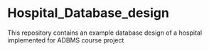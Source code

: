 # Hospital_Database_design
This repository contains an example database design of a hospital implemented for ADBMS course project
